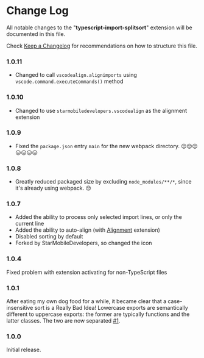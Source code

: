# Change Log
All notable changes to the "**typescript-import-splitsort**" extension will be documented in this file.

Check [Keep a Changelog](http://keepachangelog.com/) for recommendations on how to structure this file.

### 1.0.11

- Changed to call `vscodealign.alignimports` using `vscode.command.executeCommands()` method

### 1.0.10

- Changed to use `starmobiledevelopers.vscodealign` as the alignment extension

### 1.0.9

- Fixed the `package.json` entry `main` for the new webpack directory. 😑😑😑😑😑😑😑

### 1.0.8

- Greatly reduced packaged size by excluding `node_modules/**/*`, since it's already using webpack. 😑

### 1.0.7

- Added the ability to process only selected import lines, or only the current line
- Added the ability to auto-align (with [Alignment](https://github.com/annsk/vscode-alignment) extension)
- Disabled sorting by default
- Forked by StarMobileDevelopers, so changed the icon

### 1.0.4

Fixed problem with extension activating for non-TypeScript files

### 1.0.1

After eating my own dog food for a while, it became clear that a case-insensitive sort is a Really Bad Idea! Lowercase exports are semantically different to uppercase exports: the former are typically functions and the latter classes. The two are now separated [#1](https://github.com/mflorence99/typescript-import-splitsort/issues/1).

### 1.0.0

Initial release.
